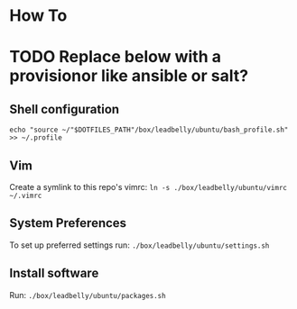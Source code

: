 # How To

# TODO Replace below with a provisionor like ansible or salt?

## Shell configuration
`echo "source ~/"$DOTFILES_PATH"/box/leadbelly/ubuntu/bash_profile.sh" >> ~/.profile`

## Vim
Create a symlink to this repo's vimrc: `ln -s ./box/leadbelly/ubuntu/vimrc ~/.vimrc`

## System Preferences
To set up preferred settings run: `./box/leadbelly/ubuntu/settings.sh`

## Install software
Run: `./box/leadbelly/ubuntu/packages.sh`
